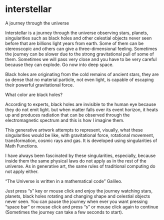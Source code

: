 # interstellar
A journey through the universe 

Interstellar is a journey through the universe observing stars, planets, singularities such as black holes and other celestial objects never seen before that are billions light years from earth. Some of them can be stereoscopic and others can give a three-dimensional feeling. Sometimes the journey can be slower due to the strong gravitational pull of some of them. Sometimes we will pass very close and you have to be very careful because they can explode. Go now into deep space.

Black holes are originating from the cold remains of ancient stars, they are so dense that no material particle, not even light, is capable of escaping their powerful gravitational force.

What color are black holes?

According to experts, black holes are invisible to the human eye because they do not emit light. but when matter falls over its event horizon, it heats up and produces radiation that can be observed through the electromagnetic spectrum and this is how I imagine them.

This generative artwork attempts to represent, visually, what these singularities would be like, with gravitational force, rotational movement, transformation, cosmic rays and gas. It is developed using singularities of Math Functions.

I have always been fascinated by these singularities, especially, because inside them the same physical laws do not apply as in the rest of the universe. As in generative art, the same rules of traditional computing do not apply either.

“The Universe is written in a mathematical code” Galileo.

Just press “s” key or mouse click and enjoy the journey watching stars, planets, black holes rotating and changing shape and celestial objects never seen. You can pause the journey when ever you want pressing “space bar” or mouse click and press “s” or mouse click again to continue (Sometimes the journey can take a few seconds to start).
